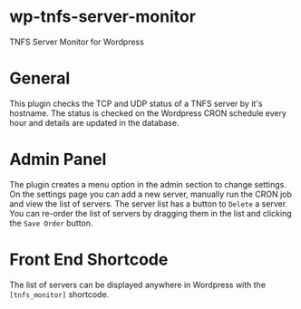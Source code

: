 # wp-tnfs-server-monitor
TNFS Server Monitor for Wordpress

# General

This plugin checks the TCP and UDP status of a TNFS server by it's hostname. The status is checked on the Wordpress CRON schedule every hour and details are updated in the database.

# Admin Panel

The plugin creates a menu option in the admin section to change settings. On the settings page you can add a new server, manually run the CRON job and view the list of servers. The server list has a button to `Delete` a server. You can re-order the list of servers by dragging them in the list and clicking the `Save Order` button.

# Front End Shortcode

The list of servers can be displayed anywhere in Wordpress with the `[tnfs_monitor]` shortcode.